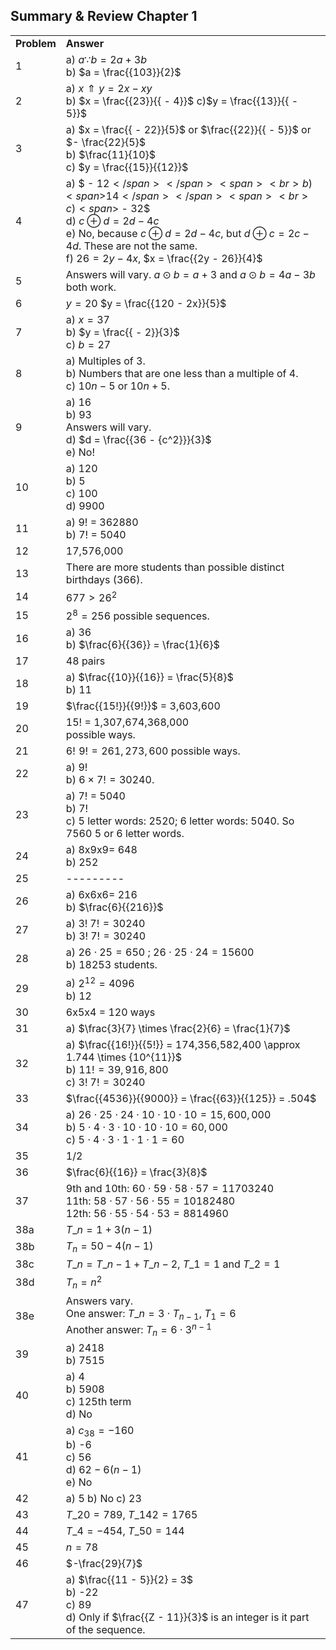 
## Summary &amp; Review Chapter 1


|||
|-------|------|
|**Problem**|<span class="char-style-override-1">**Answer**</span>|
|1|<span>a) <span>$a\because b = 2a + 3b$</span><br>b) <span>$a = \frac{{103}}{2}$</span></span>|
|2|<span>a) <span>$x \Uparrow y = 2x - xy$</span></span><span><br></span><span>b) <span>$x = \frac{{23}}{{ - 4}}$</span></span> <span>c)</span><span><span>$y = \frac{{13}}{{ - 5}}$</span></span>|
|3|<span>a) <span>$x = \frac{{ - 22}}{5}$ or $\frac{{22}}{{ - 5}}$ or $- \frac{22}{5}$ <br>b) $\frac{11}{10}$<br>c) <span>$y = \frac{{15}}{{12}}$</span></span>|
|4|<span>a) <span>$ - 12$</span></span> <span><br>b) <span>$14$</span></span> <span><br>c) <span>$ - 32$</span></span> <span><br>d) $c \oplus d = 2d-4c$ <br>e)</span><span> </span><span>No, because $c \oplus d = 2d-4c$, but $d \oplus c = 2c-4d$. These are not the same. <br>f) $26 = 2y - 4x$,  $x = \frac{{2y - 26}}{4}$|
|5|Answers will vary. <span>$a \odot b = a + 3$</span> and $a \odot b = 4a - 3b$  both work.|
|6|<span><span>$y = 20$</span></span> <span><span>$y = \frac{{120 - 2x}}{5}$</span></span>|
|7|<span>a) <span>$x = 37$</span></span> <span><br>b) <span>$y = \frac{{ - 2}}{3}$</span></span> <span><br>c) <span>$b = 27$</span></span>|
|8|a) Multiples of 3. <br>b) Numbers that are one less than a multiple of 4. <br>c) $10n-5$ or $10n+5$.|
|9|a) 16 <br>b) 93 <br>Answers will vary. <br>d) $d = \frac{{36 - {c^2}}}{3}$<br>e) No! </span>|
|10|a) 120 <br>b) 5 <br>c) 100 <br>d) 9900|
|11|a) 9! = 362880 <br>b) 7! = 5040|
|12|17,576,000|
|13|There are more students than possible distinct birthdays (366).|
|14|<span>$677 > {26^2}$</span>|
|15|<span><span>${2^8} = 256$</span> possible sequences.</span>|
|16|<span>a) 36</span> <br>b) $\frac{6}{{36}} = \frac{1}{6}$
|17|48 pairs|
|18|<span>a) <span>$\frac{{10}}{{16}} = \frac{5}{8}$</span></span> <span><br>b) <span>$11$</span></span>|
|19|<span><span>$\frac{{15!}}{{9!}}$</span> = 3,603,600</span>|
|20|15! = 1,307,674,368,000 <br>possible ways.|
|21|<span>$6!\,\,9! = 261,273,600$</span> possible ways.|
|22|a) 9! <br>b) <span>$6 \times 7! = 30240$</span>.|
|23|a) 7! = 5040 <br>b) 7! <br>c) 5 letter words: 2520; 6 letter words: 5040. So 7560 5 or 6 letter words.|
|24|a) 8x9x9= 648 <br>b) 252|
|25|---------|
|26|a) 6x6x6= 216 <br>b) <span><span>$\frac{6}{{216}}$</span></span>|
|27|a) <span>$3!\;7! = 30240$</span> <br>b) <span>$3!\;7! = 30240$</span>|
|28|a) $26\cdot25 = 650$ ; $26\cdot25\cdot24 = 15600$ <br>b) 18253 students.|
|29|a) $2^{12} = 4096$ <br>b) 12|
|30|6x5x4 = 120 ways|
|31|<span>a)</span> <span>$\frac{3}{7} \times \frac{2}{6} = \frac{1}{7}$</span>|
|32|<span>a)</span> <span>$\frac{{16!}}{{5!}} = 174,356,582,400 \approx 1.744 \times {10^{11}}$</span> <br>b) $11! = 39,916,800$ <br>c) <span>$3!\;7! = 30240$</span>|
|33| <span>$\frac{{4536}}{{9000}} = \frac{{63}}{{125}} = .504$</span>|
|34|a) $26 \cdot 25\cdot24\cdot10\cdot10\cdot10 = 15,600,000$ <br>b) $5\cdot4\cdot3\cdot10\cdot10\cdot10 = 60,000$ <br>c) $5\cdot4\cdot3\cdot1\cdot1\cdot1 = 60$|
|35|$1/2$|
|36|<span>$\frac{6}{{16}} = \frac{3}{8}$</span>|
|37|9th and 10th: $60\cdot59\cdot58\cdot57 = 11703240$ <br>11th: $58\cdot57\cdot56\cdot55 = 10182480$ <br>12th: $56\cdot55\cdot54\cdot53 = 8814960$|
|38a|${T\_n} = 1 + 3(n - 1)$|
|38b|${T_n} = 50 - 4(n - 1)$|
|38c|$T\_n = T\_{n - 1} + T\_{n - 2}$, ${T\_1} = 1$ and ${T\_2} = 1$|
|38d|${T_n} = {n^2}$|
|38e|Answers vary. <br> One answer: $T\_n = 3 \cdot T_{n-1}$, $T_1 = 6$<br> Another answer: $T_n = 6 \cdot 3^{n-1}$
|39|a) 2418 <br>b) 7515|
|40|a) 4 <br>b) 5908 <br>c) 125th term <br>d) No|
|41|a) <span>${c_{38}} = - 160$</span> <br>b) -6 <br>c) 56 <br>d) $62 -6(n-1)$ <br>e) No|
|42|a) 5 b) No c) 23|
|43|<span>${T\_{20}} = 789$</span>, <span>${T\_{142}} = 1765$</span>|
|44|<span>${T\_4} = - 454$</span>, <span>${T\_{50}} = 144$</span>|
|45|$n = 78$|
|46|$-\frac{29}{7}$|
|47|<span>a)</span> <span>$\frac{{11 - 5}}{2} = 3$</span> <br>b) -22 <br>c) 89 <br>d) Only if <span>$\frac{{Z - 11}}{3}$</span> is an integer <span>is it part of the sequence. </span>|
